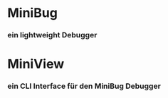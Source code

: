 # MiniBug

### ein lightweight Debugger

# MiniView 

### ein CLI Interface für den MiniBug Debugger